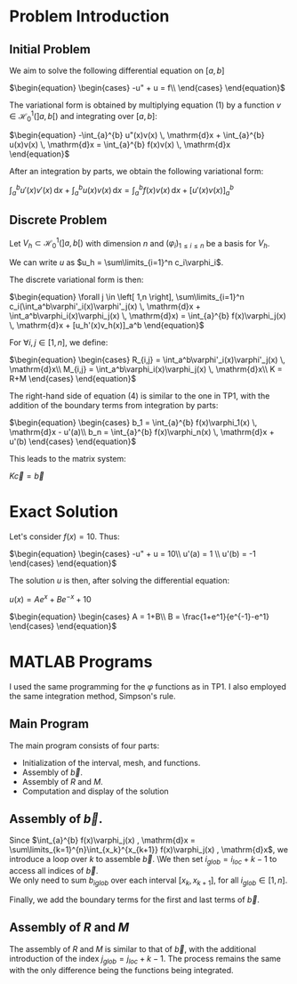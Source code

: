 # Problem Introduction

## Initial Problem

We aim to solve the following differential equation on $\left[a,b\right]$

$`\begin{equation} \begin{cases} -u" + u = f\\ \end{cases} \end{equation}`$

The variational form is obtained by multiplying equation (1) by a function $v \in \mathcal{H}_0^1(\left]a,b\right[)$ and integrating over $\left[a,b\right]$:

$`\begin{equation} -\int_{a}^{b} u"(x)v(x) \, \mathrm{d}x + \int_{a}^{b} u(x)v(x) \, \mathrm{d}x = \int_{a}^{b} f(x)v(x) \, \mathrm{d}x \end{equation}`$

After an integration by parts, we obtain the following variational form:

$`\begin{equation} \int_{a}^{b} u'(x)v'(x) \, \mathrm{d}x + \int_{a}^{b} u(x)v(x) \, \mathrm{d}x = \int_{a}^{b} f(x)v(x) \, \mathrm{d}x + [u'(x)v(x)]_a^b \end{equation}`$

## Discrete Problem

Let $V_h \subset \mathcal{H}_0^1(\left]a,b\right[)$ with dimension $n$ and $(\varphi_i)_{1\leq i\leq n}$ be a basis for $V_h$.

We can write $u$ as $u_h = \sum\limits_{i=1}^n c_i\varphi_i$.

The discrete variational form is then:

$`\begin{equation} \forall j \in \left[ 1,n \right], \sum\limits_{i=1}^n c_i(\int_a^b\varphi'_i(x)\varphi'_j(x) \, \mathrm{d}x + \int_a^b\varphi_i(x)\varphi_j(x) \, \mathrm{d}x) = \int_{a}^{b} f(x)\varphi_j(x) \, \mathrm{d}x + [u_h'(x)v_h(x)]_a^b \end{equation}`$

For $\forall i,j \in \left[ 1,n \right]$, we define:

$`\begin{equation} \begin{cases} R_{i,j} = \int_a^b\varphi'_i(x)\varphi'_j(x) \, \mathrm{d}x\\ M_{i,j} = \int_a^b\varphi_i(x)\varphi_j(x) \, \mathrm{d}x\\ K = R+M \end{cases} \end{equation}`$

The right-hand side of equation (4) is similar to the one in TP1, with the addition of the boundary terms from integration by parts:

$`\begin{equation} \begin{cases} b_1 = \int_{a}^{b} f(x)\varphi_1(x) \, \mathrm{d}x - u'(a)\\ b_n = \int_{a}^{b} f(x)\varphi_n(x) \, \mathrm{d}x + u'(b) \end{cases} \end{equation}`$

This leads to the matrix system:

$\begin{equation} K\vec{c} = \vec{b} \end{equation}$

# Exact Solution

Let's consider $f(x) = 10$. Thus:

$`\begin{equation} \begin{cases} -u" + u = 10\\ u'(a) = 1 \\ u'(b) = -1 \end{cases} \end{equation}`$

The solution $u$ is then, after solving the differential equation:

$`\begin{equation} u(x) = Ae^x + Be^{-x} + 10 \end{equation}`$

$`\begin{equation} \begin{cases} A = 1+B\\ B = \frac{1+e^1}{e^{-1}-e^1} \end{cases} \end{equation}`$

# MATLAB Programs

I used the same programming for the $\varphi$ functions as in TP1. I also employed the same integration method, Simpson's rule.

## Main Program

The main program consists of four parts:

- Initialization of the interval, mesh, and functions.
- Assembly of $\vec{b}$.
- Assembly of $R$ and $M$.
- Computation and display of the solution

## Assembly of $`\vec{b}`$.

Since $\int_{a}^{b} f(x)\varphi_j(x) , \mathrm{d}x = \sum\limits_{k=1}^{n}\int_{x_k}^{x_{k+1}} f(x)\varphi_j(x) , \mathrm{d}x$, we introduce a loop over $k$ to assemble $\vec{b}$. \We then set $i_{glob} = i_{loc}+k-1$ to access all indices of $\vec{b}$.\
We only need to sum $b_{iglob}$ over each interval $\left[x_{k},x_{k+1}\right]$, for all $i_{glob} \in \left[ 1,n \right]$.

Finally, we add the boundary terms for the first and last terms of $\vec{b}$.

## Assembly of $R$ and $M$

The assembly of $R$ and $M$ is similar to that of $\vec{b}$, with the additional introduction of the index $j_{glob} = j_{loc}+k-1$. The process remains the same with the only difference being the functions being integrated.
